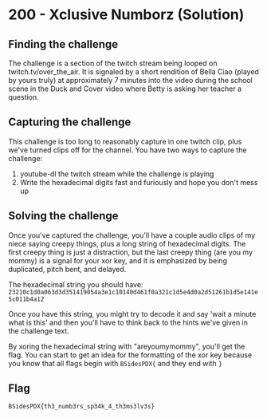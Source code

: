 # 200 - Xclusive Numborz (Solution)

## Finding the challenge

The challenge is a section of the twitch stream being looped on twitch.tv/over_the_air. It is signaled by a short rendition of Bella Ciao (played by yours truly) at approximately 7 minutes into the video during the school scene in the Duck and Cover video where Betty is asking her teacher a question.


## Capturing the challenge

This challenge is too long to reasonably capture in one twitch clip, plus we've turned clips off for the channel. You have two ways to capture the challenge:

1. youtube-dl the twitch stream while the challenge is playing
2. Write the hexadecimal digits fast and furiously and hope you don't mess up

## Solving the challenge

Once you've captured the challenge, you'll have a couple audio clips of my niece saying creepy things, plus a long string of hexadecimal digits. The first creepy thing is just a distraction, but the last creepy thing (are you my mommy) is a signal for your xor key, and it is emphasized by being duplicated, pitch bent, and delayed.


The hexadecimal string you should have: `23210c1d0a063d3d351419054a3e1c10140d461f0a321c1d5e4d0a2d51261b1d5e141e5c011b4a12`


Once you have this string, you might try to decode it and say 'wait a minute what is this' and then you'll have to think back to the hints we've given in the challenge text.


By xoring the hexadecimal string with "areyoumymommy", you'll get the flag. You can start to get an idea for the formatting of the xor key because you know that all flags begin with `BSidesPDX{` and they end with `}`

## Flag

```
BSidesPDX{th3_numb3rs_sp34k_4_th3ms3lv3s}
```
